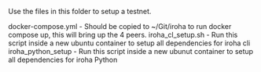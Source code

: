 Use the files in this folder to setup a testnet.


docker-compose.yml - Should be copied to ~/Git/iroha to run docker compose up, this will bring up the 4 peers.
iroha_cl_setup.sh - Run this script inside a new ubuntu container to setup all dependencies for iroha cli
iroha_python_setup - Run this script inside a new ubunut container to setup all dependencies for iroha Python
